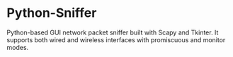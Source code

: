 # Python-Sniffer
Python-based GUI network packet sniffer built with Scapy and Tkinter. It supports both wired and wireless interfaces with promiscuous and monitor modes.
